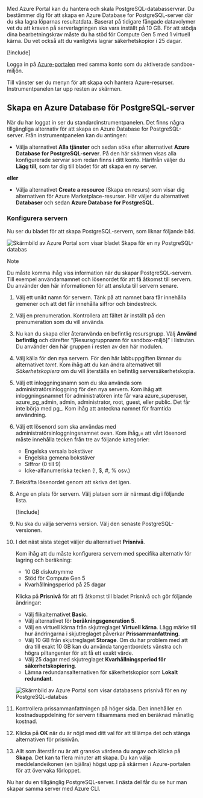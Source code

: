 Med Azure Portal kan du hantera och skala PostgreSQL-databasservrar. Du bestämmer dig för att skapa en Azure Database for PostgreSQL-server där du ska lagra löparnas resultatdata. Baserat på tidigare fångade datavolymer vet du att kraven på serverlagringen ska vara inställt på 10 GB. För att stödja dina bearbetningskrav måste du ha stöd för Compute Gen 5 med 1 virtuell kärna. Du vet också att du vanligtvis lagrar säkerhetskopior i 25 dagar.

[!include[](../../../includes/azure-sandbox-activate.md)]

Logga in på [Azure-portalen](https://portal.azure.com/learn.docs.microsoft.com?azure-portal=true) med samma konto som du aktiverade sandbox-miljön.

Till vänster ser du menyn för att skapa och hantera Azure-resurser. Instrumentpanelen tar upp resten av skärmen.

## <a name="create-an-azure-database-for-postgresql-server"></a>Skapa en Azure Database för PostgreSQL-server

När du har loggat in ser du standardinstrumentpanelen. Det finns några tillgängliga alternativ för att skapa en Azure Database for PostgreSQL-server. Från instrumentpanelen kan du antingen:

- Välja alternativet **Alla tjänster** och sedan söka efter alternativet **Azure Database for PostgreSQL-server**. På den här skärmen visas alla konfigurerade servrar som redan finns i ditt konto. Härifrån väljer du **Lägg till**, som tar dig till bladet för att skapa en ny server.

**eller**

- Välja alternativet **Create a resource** (Skapa en resurs) som visar dig alternativen för Azure Marketplace-resurser. Här väljer du alternativet **Databaser** och sedan **Azure Database for PostgreSQL**.

### <a name="configure-the-server"></a>Konfigurera servern

Nu ser du bladet för att skapa PostgreSQL-servern, som liknar följande bild.

![Skärmbild av Azure Portal som visar bladet Skapa för en ny PostgreSQL-databas](../media/4-create-blade.png)

> [!NOTE]
> Du måste komma ihåg viss information när du skapar PostgreSQL-servern. Till exempel användarnamnet och lösenordet för att få åtkomst till servern. Du använder den här informationen för att ansluta till servern senare.

1. Välj ett unikt namn för servern. Tänk på att namnet bara får innehålla gemener och att det får innehålla siffror och bindestreck.

1. Välj en prenumeration. Kontrollera att fältet är inställt på den prenumeration som du vill använda.

1. Nu kan du skapa eller återanvända en befintlig resursgrupp. Välj **Använd befintlig** och därefter “<rgn>[Resursgruppnamn för sandbox-miljö]</rgn>” i listrutan. Du använder den här gruppen i resten av den här modulen.

1. Välj källa för den nya servern. För den här labbuppgiften lämnar du alternativet _tomt_. Kom ihåg att du kan ändra alternativet till _Säkerhetskopiera_ om du vill återställa en befintlig serversäkerhetskopia.

1. Välj ett inloggningsnamn som du ska använda som administratörsinloggning för den nya servern. Kom ihåg att inloggningsnamnet för administratören inte får vara azure_superuser, azure_pg_admin, admin, administrator, root, guest, eller public. Det får inte börja med pg_. Kom ihåg att anteckna namnet för framtida användning.

1. Välj ett lösenord som ska användas med administratörsinloggningsnamnet ovan. Kom ihåg,= att vårt lösenord måste innehålla tecken från tre av följande kategorier:
   - Engelska versala bokstäver
   - Engelska gemena bokstäver
   - Siffror (0 till 9)
   - Icke-alfanumeriska tecken (!, $, #, % osv.)

1. Bekräfta lösenordet genom att skriva det igen.

1. Ange en plats för servern. Välj platsen som är närmast dig i följande lista.

    [!include[](../../../includes/azure-sandbox-regions-first-mention-note-friendly.md)]


1. Nu ska du välja serverns version. Välj den senaste PostgreSQL-versionen.

1. I det näst sista steget väljer du alternativet **Prisnivå**.

    Kom ihåg att du måste konfigurera servern med specifika alternativ för lagring och beräkning:

    - 10 GB diskutrymme
    - Stöd för Compute Gen 5
    - Kvarhållningsperiod på 25 dagar

    Klicka på **Prisnivå** för att få åtkomst till bladet Prisnivå och gör följande ändringar:

    - Välj flikalternativet **Basic**.
    - Välj alternativet för **beräkningsgeneration 5**.
    - Välj en virtuell kärna från skjutreglaget **Virtuell kärna**. Lägg märke till hur ändringarna i skjutreglaget påverkar **Prissammanfattning**.
    - Välj 10 GB från skjutreglaget **Storage**. Om du har problem med att dra till exakt 10 GB kan du använda tangentbordets vänstra och högra piltangenter för att få ett exakt värde.
    - Välj 25 dagar med skjutreglaget **Kvarhållningsperiod för säkerhetskopiering**.
    - Lämna redundansalternativen för säkerhetskopior som **Lokalt redundant**.

    ![Skärmbild av Azure Portal som visar databasens prisnivå för en ny PostgreSQL-databas](../media/4-azure-db-pricing-tier.png)

1. Kontrollera prissammanfattningen på höger sida. Den innehåller en kostnadsuppdelning för servern tillsammans med en beräknad månatlig kostnad.

1. Klicka på **OK** när du är nöjd med ditt val för att tillämpa det och stänga alternativen för prisnivån.

1. Allt som återstår nu är att granska värdena du angav och klicka på **Skapa**. Det kan ta flera minuter att skapa. Du kan välja meddelandeikonen (en bjällra) högst upp på skärmen i Azure-portalen för att övervaka förloppet.

Nu har du en tillgänglig PostgreSQL-server. I nästa del får du se hur man skapar samma server med Azure CLI.
